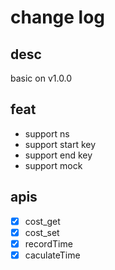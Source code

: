 # change log

## desc

basic on v1.0.0

## feat

- support ns
- support start key
- support end key
- support mock

## apis

- [x] cost_get
- [x] cost_set
- [x] recordTime
- [x] caculateTime